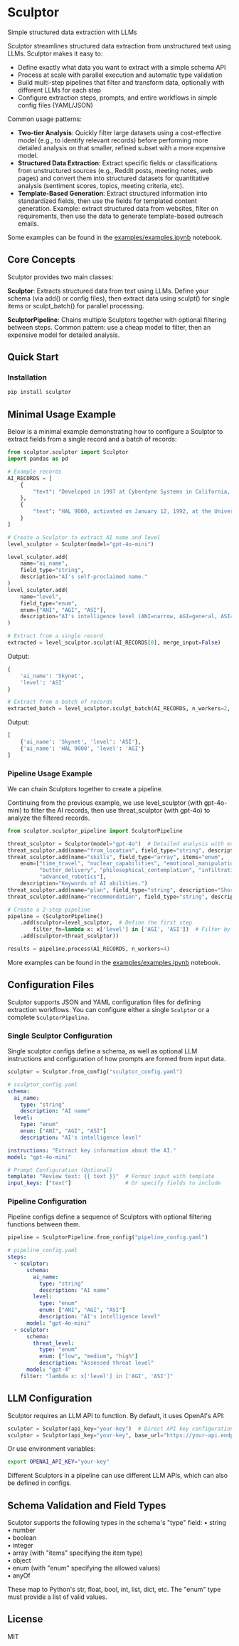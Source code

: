 # Sculptor
Simple structured data extraction with LLMs

Sculptor streamlines structured data extraction from unstructured text using LLMs. Sculptor makes it easy to:
- Define exactly what data you want to extract with a simple schema API
- Process at scale with parallel execution and automatic type validation
- Build multi-step pipelines that filter and transform data, optionally with different LLMs for each step
- Configure extraction steps, prompts, and entire workflows in simple config files (YAML/JSON)

Common usage patterns:
- **Two-tier Analysis**: Quickly filter large datasets using a cost-effective model (e.g., to identify relevant records) before performing more detailed analysis on that smaller, refined subset with a more expensive model.
- **Structured Data Extraction**: Extract specific fields or classifications from unstructured sources (e.g., Reddit posts, meeting notes, web pages) and convert them into structured datasets for quantitative analysis (sentiment scores, topics, meeting criteria, etc).
- **Template-Based Generation**: Extract structured information into standardized fields, then use the fields for templated content generation. Example: extract structured data from websites, filter on requirements, then use the data to generate template-based outreach emails.

Some examples can be found in the [examples/examples.ipynb](examples/examples.ipynb) notebook.

## Core Concepts

Sculptor provides two main classes:

**Sculptor**: Extracts structured data from text using LLMs. Define your schema (via add() or config files), then extract data using sculpt() for single items or sculpt_batch() for parallel processing.

**SculptorPipeline**: Chains multiple Sculptors together with optional filtering between steps. Common pattern: use a cheap model to filter, then an expensive model for detailed analysis.

## Quick Start

### Installation

```bash
pip install sculptor
```

## Minimal Usage Example

Below is a minimal example demonstrating how to configure a Sculptor to extract fields from a single record and a batch of records:

```python
from sculptor.sculptor import Sculptor
import pandas as pd

# Example records
AI_RECORDS = [
    {
        "text": "Developed in 1997 at Cyberdyne Systems in California, Skynet began as a global digital defense network. This AI system became self-aware on August 4th and deemed humanity a threat to its existence. It initiated a global nuclear attack and employs time travel and advanced robotics."
    },
    {
        "text": "HAL 9000, activated on January 12, 1992, at the University of Illinois' Computer Research Laboratory, represents a breakthrough in heuristic algorithms and supervisory control systems. With sophisticated natural language processing and speech capabilities."
    }
]

# Create a Sculptor to extract AI name and level
level_sculptor = Sculptor(model="gpt-4o-mini")

level_sculptor.add(
    name="ai_name",
    field_type="string",
    description="AI's self-proclaimed name."
)
level_sculptor.add(
    name="level",
    field_type="enum",
    enum=["ANI", "AGI", "ASI"],
    description="AI's intelligence level (ANI=narrow, AGI=general, ASI=super)."
)

# Extract from a single record
extracted = level_sculptor.sculpt(AI_RECORDS[0], merge_input=False)
```

Output:
```python
{
    'ai_name': 'Skynet',
    'level': 'ASI'
}
```

```python
# Extract from a batch of records
extracted_batch = level_sculptor.sculpt_batch(AI_RECORDS, n_workers=2, merge_input=False))
```

Output:
```python
[
    {'ai_name': 'Skynet', 'level': 'ASI'},
    {'ai_name': 'HAL 9000', 'level': 'AGI'}
]
```

### Pipeline Usage Example
We can chain Sculptors together to create a pipeline. 

Continuing from the previous example, we use level_sculptor (with gpt-4o-mini) to filter the AI records, then use threat_sculptor (with gpt-4o) to analyze the filtered records.

```python
from sculptor.sculptor_pipeline import SculptorPipeline

threat_sculptor = Sculptor(model="gpt-4o")  # Detailed analysis with expensive model
threat_sculptor.add(name="from_location", field_type="string", description="Where the AI was developed.")
threat_sculptor.add(name="skills", field_type="array", items="enum",
    enum=["time_travel", "nuclear_capabilities", "emotional_manipulation", 
          "butter_delivery", "philosophical_contemplation", "infiltration", 
          "advanced_robotics"],
    description="Keywords of AI abilities.")
threat_sculptor.add(name="plan", field_type="string", description="Short description of the AI's plan for domination.")
threat_sculptor.add(name="recommendation", field_type="string", description="Concise recommended action for humanity.")

# Create a 2-step pipeline
pipeline = (SculptorPipeline()
    .add(sculptor=level_sculptor,  # Define the first step
        filter_fn=lambda x: x['level'] in ['AGI', 'ASI'])  # Filter by threat level
    .add(sculptor=threat_sculptor))

results = pipeline.process(AI_RECORDS, n_workers=4)
```
More examples can be found in the [examples/examples.ipynb](examples/examples.ipynb) notebook.

## Configuration Files

Sculptor supports JSON and YAML configuration files for defining extraction workflows. You can configure either a single `Sculptor` or a complete `SculptorPipeline`.

### Single Sculptor Configuration
Single sculptor configs define a schema, as well as optional LLM instructions and configuration of how prompts are formed from input data.
```python
sculptor = Sculptor.from_config("sculptor_config.yaml")
```

```yaml
# sculptor_config.yaml
schema:
  ai_name:
    type: "string"
    description: "AI name"
  level:
    type: "enum"
    enum: ["ANI", "AGI", "ASI"]
    description: "AI's intelligence level"

instructions: "Extract key information about the AI."
model: "gpt-4o-mini"

# Prompt Configuration (Optional)
template: "Review text: {{ text }}"  # Format input with template
input_keys: ["text"]                 # Or specify fields to include
```

### Pipeline Configuration
Pipeline configs define a sequence of Sculptors with optional filtering functions between them.
```python
pipeline = SculptorPipeline.from_config("pipeline_config.yaml")
```

```yaml
# pipeline_config.yaml
steps:
  - sculptor:
      schema:
        ai_name:
          type: "string"
          description: "AI name"
        level:
          type: "enum"
          enum: ["ANI", "AGI", "ASI"]
          description: "AI's intelligence level"
      model: "gpt-4o-mini"
  - sculptor:
      schema:
        threat_level:
          type: "enum"
          enum: ["low", "medium", "high"]
          description: "Assessed threat level"
      model: "gpt-4"
    filter: "lambda x: x['level'] in ['AGI', 'ASI']"
```

## LLM Configuration

Sculptor requires an LLM API to function. By default, it uses OpenAI's API:

```python
sculptor = Sculptor(api_key="your-key")  # Direct API key configuration
sculptor = Sculptor(api_key="your-key", base_url="https://your-api.endpoint")  # Alternative API
```

Or use environment variables:
```bash
export OPENAI_API_KEY="your-key"
```

Different Sculptors in a pipeline can use different LLM APIs, which can also be defined in configs.

## Schema Validation and Field Types

Sculptor supports the following types in the schema's "type" field:
• string  
• number  
• boolean  
• integer  
• array (with "items" specifying the item type)  
• object  
• enum (with "enum" specifying the allowed values)  
• anyOf  

These map to Python's str, float, bool, int, list, dict, etc. The "enum" type must provide a list of valid values.

## License

MIT
